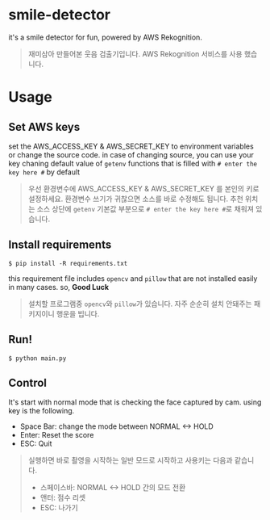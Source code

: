 # smile-detector
it's a smile detector for fun, powered by AWS Rekognition. 

> 재미삼아 만들어본 웃음 검출기입니다. AWS Rekognition 서비스를 사용 했습니다.

# Usage
## Set AWS keys
set the AWS_ACCESS_KEY & AWS_SECRET_KEY to environment variables or change the source code. in case of changing source, you can use your key chaning default value of `getenv` functions that is filled with `# enter the key here #` by default

> 우선 환경변수에 AWS_ACCESS_KEY & AWS_SECRET_KEY 를 본인의 키로 설정하세요. 환경변수 쓰기가 귀찮으면 소스를 바로 수정해도 됩니다. 추천 위치는 소스 상단에 `getenv` 기본값 부분으로 `# enter the key here #`로 채워져 있습니다.

## Install requirements
```
$ pip install -R requirements.txt
```
this requirement file includes `opencv` and `pillow` that are not installed easily in many cases. so, **Good Luck**

> 설치할 프로그램중 `opencv`와 `pillow`가 있습니다. 자주 순순히 설치 안돼주는 패키지이니 행운을 빕니다.

## Run!
```
$ python main.py
```

## Control
It's start with normal mode that is checking the face captured by cam. using key is the following.

* Space Bar: change the mode between NORMAL <-> HOLD
* Enter: Reset the score
* ESC: Quit


> 실행하면 바로 촬영을 시작하는 일반 모드로 시작하고 사용키는 다음과 같습니다.
> * 스페이스바: NORMAL <-> HOLD 간의 모드 전환
> * 앤터: 점수 리셋
> * ESC: 나가기
